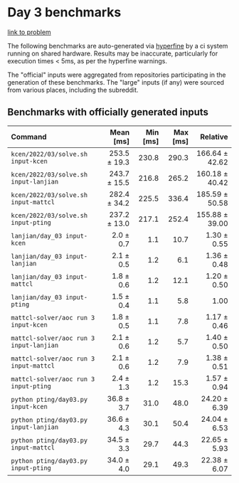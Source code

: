 # Day 3 benchmarks

[link to problem](http://adventofcode.com/2022/day/3)

The following benchmarks are auto-generated via [hyperfine](https://github.com/sharkdp/hyperfine) by a ci system running on shared hardware. Results may be inaccurate, particularly for execution times < 5ms, as per the hyperfine warnings.

The "official" inputs were aggregated from repositories participating in the generation of these benchmarks. The "large" inputs (if any) were sourced from various places, including the subreddit.

## Benchmarks with officially generated inputs
| Command | Mean [ms] | Min [ms] | Max [ms] | Relative |
|:---|---:|---:|---:|---:|
| `kcen/2022/03/solve.sh input-kcen` | 253.5 ± 19.3 | 230.8 | 290.3 | 166.64 ± 42.62 |
| `kcen/2022/03/solve.sh input-lanjian` | 243.7 ± 15.5 | 216.8 | 265.2 | 160.18 ± 40.42 |
| `kcen/2022/03/solve.sh input-mattcl` | 282.4 ± 34.2 | 225.5 | 336.4 | 185.59 ± 50.58 |
| `kcen/2022/03/solve.sh input-pting` | 237.2 ± 13.0 | 217.1 | 252.4 | 155.88 ± 39.00 |
| `lanjian/day_03 input-kcen` | 2.0 ± 0.7 | 1.1 | 10.7 | 1.30 ± 0.55 |
| `lanjian/day_03 input-lanjian` | 2.1 ± 0.5 | 1.2 | 6.1 | 1.36 ± 0.48 |
| `lanjian/day_03 input-mattcl` | 1.8 ± 0.6 | 1.2 | 12.1 | 1.20 ± 0.50 |
| `lanjian/day_03 input-pting` | 1.5 ± 0.4 | 1.1 | 5.8 | 1.00 |
| `mattcl-solver/aoc run 3 input-kcen` | 1.8 ± 0.5 | 1.1 | 7.8 | 1.17 ± 0.46 |
| `mattcl-solver/aoc run 3 input-lanjian` | 2.1 ± 0.6 | 1.2 | 5.7 | 1.40 ± 0.50 |
| `mattcl-solver/aoc run 3 input-mattcl` | 2.1 ± 0.6 | 1.2 | 7.9 | 1.38 ± 0.51 |
| `mattcl-solver/aoc run 3 input-pting` | 2.4 ± 1.3 | 1.2 | 15.3 | 1.57 ± 0.94 |
| `python pting/day03.py input-kcen` | 36.8 ± 3.7 | 31.0 | 48.0 | 24.20 ± 6.39 |
| `python pting/day03.py input-lanjian` | 36.6 ± 4.3 | 30.1 | 50.4 | 24.04 ± 6.53 |
| `python pting/day03.py input-mattcl` | 34.5 ± 3.3 | 29.7 | 44.3 | 22.65 ± 5.93 |
| `python pting/day03.py input-pting` | 34.0 ± 4.0 | 29.1 | 49.3 | 22.38 ± 6.07 |
